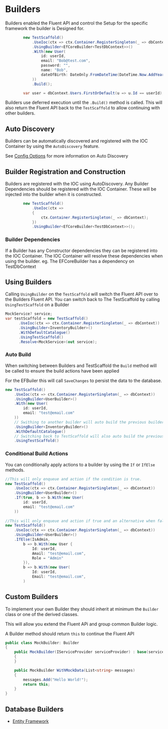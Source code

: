 # Builders
Builders enabled the Fluent API and control the Setup for the specific framework the builder is Designed for.

```csharp
        new TestScaffold()
            .UseIoc(ctx => ctx.Container.RegisterSingleton(_ => dbContext))
            .UsingBuilder<EfCoreBuilder<TestDbContext>>()
            .With(new User(
                id: userId,
                email: "Bob@test.com",
                password: "",
                name: "Bob",
                dateOfBirth: DateOnly.FromDateTime(DateTime.Now.AddYears(-15))
            ))
            .Build();

        var user = dbContext.Users.FirstOrDefault(u => u.Id == userId);
```
Builders use deferred execution until the `.Build()` method is called. This will also return the Fluent API back to the `TestScaffold` to allow continuing with other builders.

## Auto Discovery
Builders can be automatically discovered and registered with the IOC Container by using the `AutoDiscovery` feature.

See [Config Options](../config-options/README.md) for more information on Auto Discovery

## Builder Registration and Construction
Builders are registered with the IOC using AutoDiscovery. Any Builder Dependencies should be registered with the IOC Container. These will be injected into the builder when it is constructed.
```csharp
        new TestScaffold()
            .UseIoc(ctx =>
            {
                ctx.Container.RegisterSingleton(_ => dbContext);
            })
            .UsingBuilder<EfCoreBuilder<TestDbContext>>();
```
### Builder Dependencies
If a Builder has any Constructor dependencies they can be registered into the IOC Container.
The IOC Container will resolve these dependencies when using the builder. 
eg. The EFCoreBuilder has a dependency on TestDbContext

## Using Builders
Calling `UsingBuilder` on the `TestScaffold` will switch the Fluent API over to the Builders Fluent API.
You can switch back to The TestScaffold by calling `UsingTestScaffold` on a Builder

```csharp
MockService? service;
var testScaffold = new TestScaffold()
      .UseIoc(ctx => ctx.Container.RegisterSingleton(_ => dbContext))
      .UsingBuilder<InventoryBuilder>()
      .WithDefaultCatalogue()
      .UsingTestScaffold()
      .Resolve<MockService>(out service);
```
### Auto Build
When switching between Builders and TestScaffold the `Build` method will be called to ensure the build actions have been applied

For the EFBuiler this will call `SaveChanges` to persist the data to the database.

```csharp
new TestScaffold()
    .UseIoc(ctx => ctx.Container.RegisterSingleton(_ => dbContext))
    .UsingBuilder<UserBuilder>()
    .With(new User(
        id: userId,
        email: "test@email.com"
    ))
    // Swithing to another builder will auto build the previous builder
    .UsingBuilder<InventoryBuilder>()
    .WithDefaultCatalogue()
    // Switching back to TestScaffold will also auto build the previous builder
    .UsingTestScaffold()
```

### Conditional Build Actions

You can conditionally apply actions to a builder by using the `If` or `IfElse` methods. 

```csharp
//This will only enqueue and action if the condition is true.
new TestScaffold()
    .UseIoc(ctx => ctx.Container.RegisterSingleton(_ => dbContext))
    .UsingBuilder<UserBuilder>()
    .If(true, b => b.With(new User(
        id: userId,
        email: "test@email.com"
    ))      
        
//This will only enqueue and action if true and an alternative when false.
new TestScaffold()
    .UseIoc(ctx => ctx.Container.RegisterSingleton(_ => dbContext))
    .UsingBuilder<UserBuilder>()
    .IfElse(IsAdmin, 
        b => b.With(new User {
            Id: userId,
            Amail: "test@email.com",
            Role = "Admin"
        }),
        b => b.With(new User(
            Id: userId,
            Email: "test@email.com", 
        )
```

## Custom Builders
To implement your own Builder they should inherit at minimum the `Builder` class or one of the derived classes. 

This will allow you extend the Fluent APi and group common Builder logic.

A Builder method should return `this` to continue the Fluent API 

```csharp
public class MockBuilder: Builder
{
    public MockBuilder(IServiceProvider serviceProvider) : base(serviceProvider)
    {
    }

    public MockBuilder WithMockData(List<string> messages)
    {
        messages.Add("Hello World!");
        return this;
    }
}
```

## Database Builders
* [Entity Framework](ef-builder.md)
